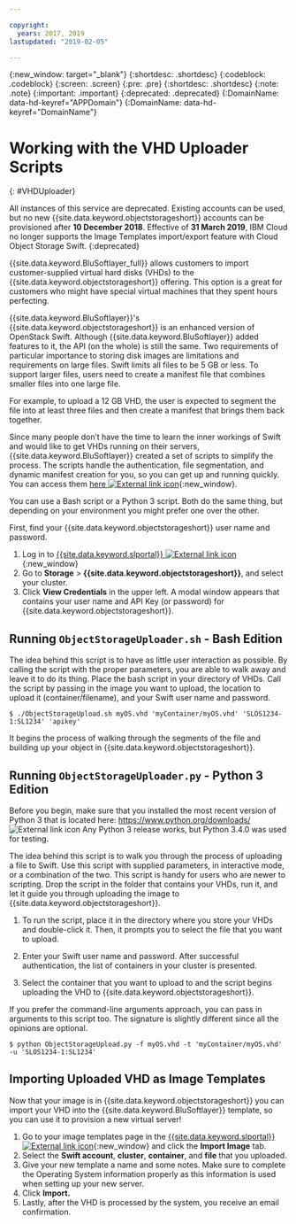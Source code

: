 ```yaml
---

copyright:
  years: 2017, 2019
lastupdated: "2019-02-05"

---
```

{:new_window: target="_blank"}
{:shortdesc: .shortdesc}
{:codeblock: .codeblock}
{:screen: .screen}
{:pre: .pre}
{:shortdesc: .shortdesc}
{:note: .note}
{:important: .important}
{:deprecated: .deprecated}
{:DomainName: data-hd-keyref="APPDomain"}
{:DomainName: data-hd-keyref="DomainName"}

# Working with the VHD Uploader Scripts
{: #VHDUploader}

All instances of this service are deprecated. Existing accounts can be used, but no new {{site.data.keyword.objectstorageshort}} accounts can be provisioned after **10 December 2018**. Effective of **31 March 2019**, IBM Cloud no longer supports the Image Templates import/export feature with Cloud Object Storage Swift.
{:deprecated}

{{site.data.keyword.BluSoftlayer_full}} allows customers to import customer-supplied virtual hard disks (VHDs) to the {{site.data.keyword.objectstorageshort}} offering. This option is a great for customers who might have special virtual machines that they spent hours perfecting.

{{site.data.keyword.BluSoftlayer}}'s {{site.data.keyword.objectstorageshort}} is an enhanced version of OpenStack Swift. Although {{site.data.keyword.BluSoftlayer}} added features to it, the API (on the whole) is still the same. Two requirements of particular importance to storing disk images are limitations and requirements on large files. Swift limits all files to be 5 GB or less. To support larger files, users need to create a manifest file that combines smaller files into one large file.

For example, to upload a 12 GB VHD, the user is expected to segment the file into at least three files and then create a manifest that brings them back together.

Since many people don’t have the time to learn the inner workings of Swift and would like to get VHDs running on their servers, {{site.data.keyword.BluSoftlayer}} created a set of scripts to simplify the process. The scripts handle the authentication, file segmentation, and dynamic manifest creation for you, so you can get up and running quickly. You can access them [here ![External link icon](../../icons/launch-glyph.svg "External link icon")](https://gist.github.com/follower46/526a7fbc81880e6f2b7e){:new_window}.

You can use a Bash script or a Python 3 script. Both do the same thing, but depending on your environment you might prefer one over the other.

First, find your {{site.data.keyword.objectstorageshort}} user name and password.

1. Log in to [{{site.data.keyword.slportal}} ![External link icon](../../icons/launch-glyph.svg "External link icon")](https://control.softlayer.com/){:new_window}
2. Go to **Storage** > **{{site.data.keyword.objectstorageshort}}**, and select your cluster.
3. Click **View Credentials** in the upper left. A modal window appears that contains your user name and API Key (or password) for {{site.data.keyword.objectstorageshort}}.

## Running `ObjectStorageUploader.sh` - Bash Edition

The idea behind this script is to have as little user interaction as possible. By calling the script with the proper parameters, you are able to walk away and leave it to do its thing. Place the bash script in your directory of VHDs. Call the script by passing in the image you want to upload, the location to upload it (container/filename), and your Swift user name and password.

`$ ./ObjectStorageUpload.sh myOS.vhd 'myContainer/myOS.vhd' 'SLOS1234-1:SL1234' 'apikey'`

It begins the process of walking through the segments of the file and building up your object in {{site.data.keyword.objectstorageshort}}.

## Running `ObjectStorageUploader.py` - Python 3 Edition

Before you begin, make sure that you installed the most recent version of Python 3 that is located here: https://www.python.org/downloads/ ![External link icon](../../icons/launch-glyph.svg "External link icon")
Any Python 3 release works, but Python 3.4.0 was used for testing.

The idea behind this script is to walk you through the process of uploading a file to Swift. Use this script with supplied parameters, in interactive mode, or a combination of the two. This script is handy for users who are newer to scripting. Drop the script in the folder that contains your VHDs, run it, and let it guide you through uploading the image to {{site.data.keyword.objectstorageshort}}.

1. To run the script, place it in the directory where you store your VHDs and double-click it. Then, it prompts you to select the file that you want to upload.

2. Enter your Swift user name and password. After successful authentication, the list of containers in your cluster is presented.

3. Select the container that you want to upload to and the script begins uploading the VHD to {{site.data.keyword.objectstorageshort}}.

If you prefer the command-line arguments approach, you can pass in arguments to this script too. The signature is slightly different since all the opinions are optional.

`$ python ObjectStorageUpload.py -f myOS.vhd -t 'myContainer/myOS.vhd' -u 'SLOS1234-1:SL1234'`

## Importing Uploaded VHD as Image Templates

Now that your image is in {{site.data.keyword.objectstorageshort}} you can import your VHD into the {{site.data.keyword.BluSoftlayer}} template, so you can use it to provision a new virtual server!

1. Go to your image templates page in the [{{site.data.keyword.slportal}} ![External link icon](../../icons/launch-glyph.svg "External link icon")](https://control.softlayer.com/){:new_window} and click the **Import Image** tab.
2. Select the **Swift account**, **cluster**, **container**, and **file** that you uploaded.
3. Give your new template a name and some notes. Make sure to complete the Operating System information properly as this information is used when setting up your new server.
4. Click **Import.**
5. Lastly, after the VHD is processed by the system, you receive an email confirmation.
